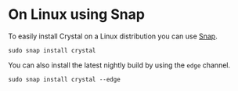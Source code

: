 # On Linux using Snap

To easily install Crystal on a Linux distribution you can use [Snap](https://snapcraft.io/docs/installing-snapd).

```
sudo snap install crystal
```

You can also install the latest nightly build by using the `edge` channel.
```
sudo snap install crystal --edge
```
